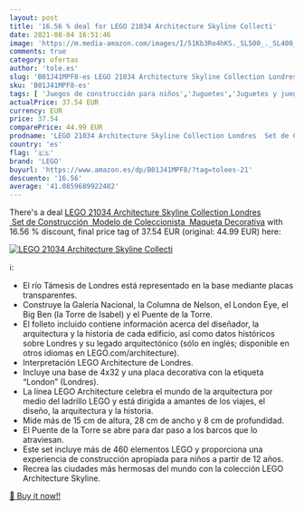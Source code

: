 ```yaml
---
layout: post
title: '16.56 % deal for LEGO 21034 Architecture Skyline Collecti'
date: 2021-08-04 16:51:46
image: 'https://m.media-amazon.com/images/I/51Kb3Ro4hKS._SL500_._SL400_.jpg'
comments: true
category: ofertas
author: 'tole.es'
slug: 'B01J41MPF8-es LEGO 21034 Architecture Skyline Collection Londres Set de...'
sku: 'B01J41MPF8-es'
tags: [ 'Juegos de construcción para niños','Juguetes','Juguetes y juegos','lego', ]
actualPrice: 37.54 EUR
currency: EUR
price: 37.54
comparePrice: 44.99 EUR
prodname: 'LEGO 21034 Architecture Skyline Collection Londres  Set de Construcción  Modelo de Coleccionista  Maqueta Decorativa'
country: 'es'
flag: '🇪🇸'
brand: 'LEGO'
buyurl: 'https://www.amazon.es/dp/B01J41MPF8/?tag=tolees-21'
descuento: '16.56'
average: '41.0859689922482'
---
```


There's a deal [LEGO 21034 Architecture Skyline Collection Londres  Set de Construcción  Modelo de Coleccionista  Maqueta Decorativa](https://www.amazon.es/dp/B01J41MPF8/?tag=tolees-21)  with  16.56 % discount, final price tag of  37.54 EUR (original: 44.99 EUR) here:

[![LEGO 21034 Architecture Skyline Collecti](https://m.media-amazon.com/images/I/51Kb3Ro4hKS._SL500_._SL400_.jpg)](https://www.amazon.es/dp/B01J41MPF8/?tag=tolees-21)

ℹ️:

- El río Támesis de Londres está representado en la base mediante placas transparentes.
- Construye la Galería Nacional, la Columna de Nelson, el London Eye, el Big Ben (la Torre de Isabel) y el Puente de la Torre.
- El folleto incluido contiene información acerca del diseñador, la arquitectura y la historia de cada edificio, así como datos históricos sobre Londres y su legado arquitectónico (sólo en inglés; disponible en otros idiomas en LEGO.com/architecture).
- Interpretación LEGO Architecture de Londres.
- Incluye una base de 4x32 y una placa decorativa con la etiqueta “London” (Londres).
- La línea LEGO Architecture celebra el mundo de la arquitectura por medio del ladrillo LEGO y está dirigida a amantes de los viajes, el diseño, la arquitectura y la historia.
- Mide más de 15 cm de altura, 28 cm de ancho y 8 cm de profundidad.
- El Puente de la Torre se abre para dar paso a los barcos que lo atraviesan.
- Este set incluye más de 460 elementos LEGO y proporciona una experiencia de construcción apropiada para niños a partir de 12 años.
- Recrea las ciudades más hermosas del mundo con la colección LEGO Architecture Skyline.

[🛒 Buy it now!!](https://www.amazon.es/dp/B01J41MPF8/?tag=tolees-21)
